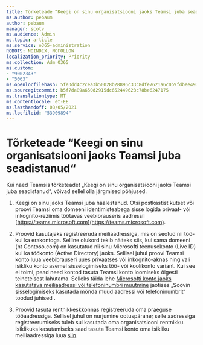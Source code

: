 ```yaml
---
title: Tõrketeade “Keegi on sinu organisatsiooni jaoks Teamsi juba seadistanud“
ms.author: pebaum
author: pebaum
manager: scotv
ms.audience: Admin
ms.topic: article
ms.service: o365-administration
ROBOTS: NOINDEX, NOFOLLOW
localization_priority: Priority
ms.collection: Adm_O365
ms.custom:
- "9002343"
- "5063"
ms.openlocfilehash: 5fe3dd4c2cea3b50028b28896c33c8dfe7621a6c0b9fdbee4976dfb0e62c3f5d
ms.sourcegitcommit: b5f7da89a650d2915dc652449623c78be6247175
ms.translationtype: MT
ms.contentlocale: et-EE
ms.lasthandoff: 08/05/2021
ms.locfileid: "53909894"
---
```

# <a name="someone-has-already-set-up-teams-for-your-organization-error"></a>Tõrketeade “Keegi on sinu organisatsiooni jaoks Teamsi juba seadistanud“

Kui näed Teamsis tõrketeadet „Keegi on sinu organisatsiooni jaoks Teamsi juba seadistanud“, võivad sellel olla järgmised põhjused.

1. Keegi on sinu jaoks Teamsi juba häälestanud. Otsi postkastist kutset või proovi Teamsi oma domeeni identimisteabega sisse logida privaat- või inkognito-režiimis töötavas veebibrauseris aadressil [https://teams.microsoft.com](https://teams.microsoft.com).

2. Proovid kasutajaks registreeruda meiliaadressiga, mis on seotud nii töö- kui ka erakontoga. Selline olukord tekib näiteks siis, kui sama domeeni (nt Contoso.com) on kasutatud nii sinu Microsofti teenusekonto (Live ID) kui ka töökonto (Active Directory) jaoks. Sellisel juhul proovi Teamsi konto luua veebibrauseri uues privaatses või inkognito-aknas ning vali isikliku konto asemel sisselogimiseks töö- või koolikonto variant. Kui see ei toimi, pead need kontod tasuta Teamsi konto loomiseks õigesti teineteisest lahutama. Selleks täida lehe [Microsofti konto jaoks kasutatava meiliaadressi või telefoninumbri muutmine](https://support.microsoft.com/help/12407) jaotises „Soovin sisselogimiseks kasutada mõnda muud aadressi või telefoninumbrit“ toodud juhised .

3. Proovid tasuta rentnikkeskkonnas registreeruda oma praeguse tööaadressiga. Sellisel juhul on nurjumine ootuspärane; selle aadressiga registreerumiseks tuleb sul kasutada oma organisatsiooni rentnikku. Isiklikuks kasutamiseks saad tasuta Teamsi konto oma isikliku meiliaadressiga luua [siin](https://products.office.com/microsoft-teams/group-chat-software).
